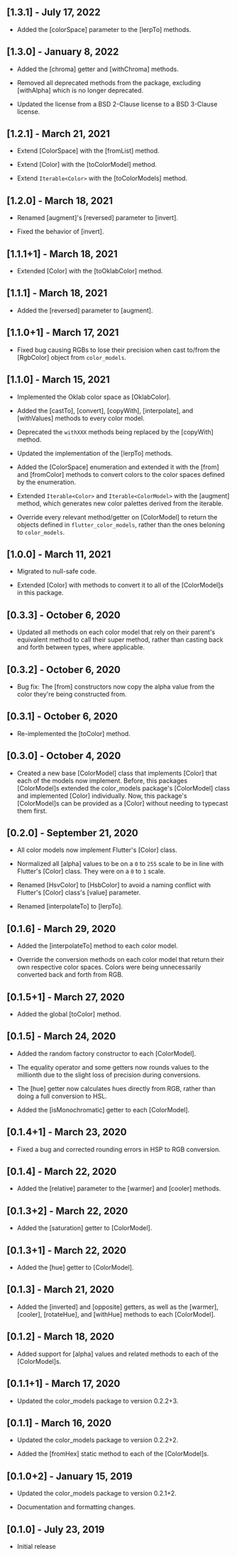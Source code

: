 ## [1.3.1] - July 17, 2022

* Added the [colorSpace] parameter to the [lerpTo] methods.

## [1.3.0] - January 8, 2022

* Added the [chroma] getter and [withChroma] methods.

* Removed all deprecated methods from the package, excluding
[withAlpha] which is no longer deprecated.

* Updated the license from a BSD 2-Clause license to a BSD 3-Clause license.

## [1.2.1] - March 21, 2021

* Extend [ColorSpace] with the [fromList] method.

* Extend [Color] with the [toColorModel] method.

* Extend `Iterable<Color>` with the [toColorModels] method.

## [1.2.0] - March 18, 2021

* Renamed [augment]'s [reversed] parameter to [invert].

* Fixed the behavior of [invert].

## [1.1.1+1] - March 18, 2021

* Extended [Color] with the [toOklabColor] method.

## [1.1.1] - March 18, 2021

* Added the [reversed] parameter to [augment].

## [1.1.0+1] - March 17, 2021

* Fixed bug causing RGBs to lose their precision when cast to/from
the [RgbColor] object from `color_models`.

## [1.1.0] - March 15, 2021

* Implemented the Oklab color space as [OklabColor].

* Added the [castTo], [convert], [copyWith], [interpolate], and
[withValues] methods to every color model.

* Deprecated the `withXXX` methods being replaced by the [copyWith] method.

* Updated the implementation of the [lerpTo] methods.

* Added the [ColorSpace] enumeration and extended it with the [from] and
[fromColor] methods to convert colors to the color spaces defined by the
enumeration.

* Extended `Iterable<Color>` and `Iterable<ColorModel>` with the [augment]
method, which generates new color palettes derived from the iterable.

* Override every relevant method/getter on [ColorModel] to return the
objects defined in `flutter_color_models`, rather than the ones beloning
to `color_models`.

## [1.0.0] - March 11, 2021

* Migrated to null-safe code.

* Extended [Color] with methods to convert it to all of
the [ColorModel]s in this package.

## [0.3.3] - October 6, 2020

* Updated all methods on each color model that rely on their parent's equivalent
method to call their super method, rather than casting back and forth between types,
where applicable.

## [0.3.2] - October 6, 2020

* Bug fix: The [from] constructors now copy the alpha value from the color
they're being constructed from.

## [0.3.1] - October 6, 2020

* Re-implemented the [toColor] method.

## [0.3.0] - October 4, 2020

* Created a new base [ColorModel] class that implements [Color] that each of the models
now implement. Before, this packages [ColorModel]s extended the color_models package's
[ColorModel] class and implemented [Color] individually. Now, this package's [ColorModel]s
can be provided as a [Color] without needing to typecast them first.

## [0.2.0] - September 21, 2020

* All color models now implement Flutter's [Color] class.

* Normalized all [alpha] values to be on a `0` to `255` scale to be in line
with Flutter's [Color] class. They were on a `0` to `1` scale.

* Renamed [HsvColor] to [HsbColor] to avoid a naming conflict with Flutter's
[Color] class's [value] parameter.

* Renamed [interpolateTo] to [lerpTo].

## [0.1.6] - March 29, 2020

* Added the [interpolateTo] method to each color model.

* Override the conversion methods on each color model that return their own
respective color spaces. Colors were being unnecessarily converted back and
forth from RGB.

## [0.1.5+1] - March 27, 2020

* Added the global [toColor] method.

## [0.1.5] - March 24, 2020

* Added the random factory constructor to each [ColorModel].

* The equality operator and some getters now rounds values to the millionth due
to the slight loss of precision during conversions.

* The [hue] getter now calculates hues directly from RGB,
rather than doing a full conversion to HSL.

* Added the [isMonochromatic] getter to each [ColorModel].

## [0.1.4+1] - March 23, 2020

* Fixed a bug and corrected rounding errors in HSP to RGB conversion.

## [0.1.4] - March 22, 2020

* Added the [relative] parameter to the [warmer] and [cooler] methods.

## [0.1.3+2] - March 22, 2020

* Added the [saturation] getter to [ColorModel].

## [0.1.3+1] - March 22, 2020

* Added the [hue] getter to [ColorModel].

## [0.1.3] - March 21, 2020

* Added the [inverted] and [opposite] getters, as well as the [warmer],
[cooler], [rotateHue], and [withHue] methods to each [ColorModel].

## [0.1.2] - March 18, 2020

* Added support for [alpha] values and related methods to each of the [ColorModel]s.

## [0.1.1+1] - March 17, 2020

* Updated the color_models package to version 0.2.2+3.

## [0.1.1] - March 16, 2020

* Updated the color_models package to version 0.2.2+2.

* Added the [fromHex] static method to each of the [ColorModel]s.

## [0.1.0+2] - January 15, 2019

* Updated the color_models package to version 0.2.1+2.

* Documentation and formatting changes.

## [0.1.0] - July 23, 2019

* Initial release
